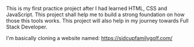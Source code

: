 This is my first practice project after I had learned HTML, CSS and JavaScript.
This project shall help me to build a strong foundation on how those this tools works.
This project will also help in my journey towards Full Stack Developer.

I'm basically cloning a website named: https://sidcupfamilygolf.com/
